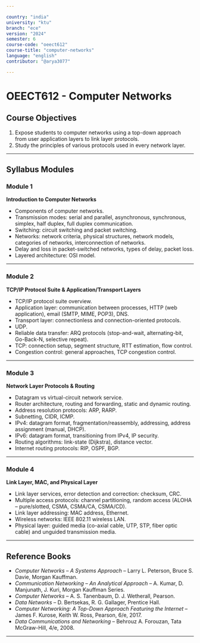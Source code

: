 ```yaml
---

country: "india"
university: "ktu"
branch: "ece"
version: "2024"
semester: 6
course-code: "oeect612"
course-title: "computer-networks"
language: "english"
contributor: "@arya3077"

---
```


# OEECT612 - Computer Networks

## Course Objectives

1. Expose students to computer networks using a top-down approach from user application layers to link layer protocols.  
2. Study the principles of various protocols used in every network layer.  

---

## Syllabus Modules

### Module 1
**Introduction to Computer Networks**  
- Components of computer networks.  
- Transmission modes: serial and parallel, asynchronous, synchronous, simplex, half duplex, full duplex communication.  
- Switching: circuit switching and packet switching.  
- Networks: network criteria, physical structures, network models, categories of networks, interconnection of networks.  
- Delay and loss in packet-switched networks, types of delay, packet loss.  
- Layered architecture: OSI model.  

---

### Module 2
**TCP/IP Protocol Suite & Application/Transport Layers**  
- TCP/IP protocol suite overview.  
- Application layer: communication between processes, HTTP (web application), email (SMTP, MIME, POP3), DNS.  
- Transport layer: connectionless and connection-oriented protocols.  
- UDP.  
- Reliable data transfer: ARQ protocols (stop-and-wait, alternating-bit, Go-Back-N, selective repeat).  
- TCP: connection setup, segment structure, RTT estimation, flow control.  
- Congestion control: general approaches, TCP congestion control.  

---

### Module 3
**Network Layer Protocols & Routing**  
- Datagram vs virtual-circuit network service.  
- Router architecture, routing and forwarding, static and dynamic routing.  
- Address resolution protocols: ARP, RARP.  
- Subnetting, CIDR, ICMP.  
- IPv4: datagram format, fragmentation/reassembly, addressing, address assignment (manual, DHCP).  
- IPv6: datagram format, transitioning from IPv4, IP security.  
- Routing algorithms: link-state (Dijkstra), distance vector.  
- Internet routing protocols: RIP, OSPF, BGP.  

---

### Module 4
**Link Layer, MAC, and Physical Layer**  
- Link layer services, error detection and correction: checksum, CRC.  
- Multiple access protocols: channel partitioning, random access (ALOHA – pure/slotted, CSMA, CSMA/CA, CSMA/CD).  
- Link layer addressing: MAC address, Ethernet.  
- Wireless networks: IEEE 802.11 wireless LAN.  
- Physical layer: guided media (co-axial cable, UTP, STP, fiber optic cable) and unguided transmission media.  

---

## Reference Books

- *Computer Networks – A Systems Approach* – Larry L. Peterson, Bruce S. Davie, Morgan Kauffman.  
- *Communication Networking – An Analytical Approach* – A. Kumar, D. Manjunath, J. Kuri, Morgan Kauffman Series.  
- *Computer Networks* – A. S. Tanenbaum, D. J. Wetherall, Pearson.  
- *Data Networks* – D. Bertsekas, R. G. Gallager, Prentice Hall.  
- *Computer Networking: A Top-Down Approach Featuring the Internet* – James F. Kurose, Keith W. Ross, Pearson, 6/e, 2017.  
- *Data Communications and Networking* – Behrouz A. Forouzan, Tata McGraw-Hill, 4/e, 2008.  

---

